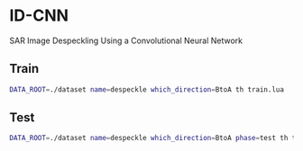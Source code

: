# ID-CNN
SAR Image Despeckling Using a Convolutional Neural Network

## Train
```bash
DATA_ROOT=./dataset name=despeckle which_direction=BtoA th train.lua
```

## Test
```bash
DATA_ROOT=./dataset name=despeckle which_direction=BtoA phase=test th test.lua
```
